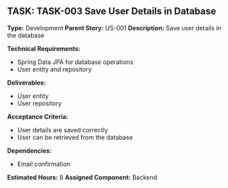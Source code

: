 ## TASK: TASK-003 Save User Details in Database

**Type:** Development
**Parent Story:** US-001
**Description:** 
Save user details in the database

**Technical Requirements:**
- Spring Data JPA for database operations
- User entity and repository

**Deliverables:**
- User entity
- User repository

**Acceptance Criteria:**
- User details are saved correctly
- User can be retrieved from the database

**Dependencies:**
- Email confirmation

**Estimated Hours:** 8
**Assigned Component:** Backend